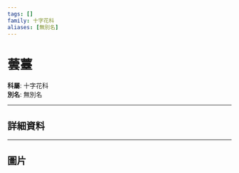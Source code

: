 ```yaml
---
tags: []
family: 十字花科
aliases: [無別名]
---
```


# 蕓薹

**科屬**: 十字花科  
**別名**: 無別名  

---

## 詳細資料


---

## 圖片
